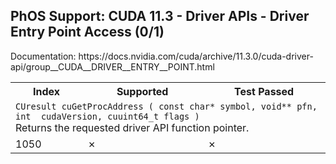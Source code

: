 <h2>PhOS Support: CUDA 11.3 - Driver APIs - Driver Entry Point Access (0/1)</h2>

<p>
Documentation: https://docs.nvidia.com/cuda/archive/11.3.0/cuda-driver-api/group__CUDA__DRIVER__ENTRY__POINT.html

<table>
<tr>
<th>Index</th>
<th>Supported</th>
<th>Test Passed</th>
</tr>

<tr>
<td colspan=3>
<code>CUresult cuGetProcAddress ( const char* symbol, void** pfn, int  cudaVersion, cuuint64_t flags )</code><br>
Returns the requested driver API function pointer.
</td>
</tr>
<tr>
<td>1050</td>
<td>✗</td>
<td>✗</td>
</tr>
</table>
